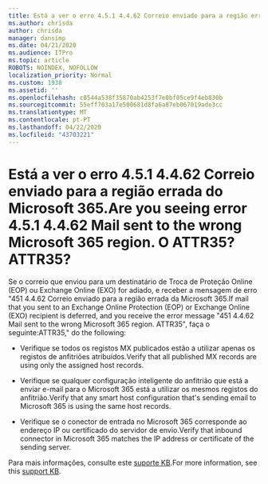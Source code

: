 ```yaml
---
title: Está a ver o erro 4.5.1 4.4.62 Correio enviado para a região errada do Microsoft 365. O ATTR35?
ms.author: chrisda
author: chrisda
manager: dansimp
ms.date: 04/21/2020
ms.audience: ITPro
ms.topic: article
ROBOTS: NOINDEX, NOFOLLOW
localization_priority: Normal
ms.custom: 1938
ms.assetid: ''
ms.openlocfilehash: c8544a538f35870ab4253f7e0bf05ce9f4eb830b
ms.sourcegitcommit: 55eff703a17e500681d8fa6a87eb067019ade3cc
ms.translationtype: MT
ms.contentlocale: pt-PT
ms.lasthandoff: 04/22/2020
ms.locfileid: "43703221"
---
```

# <a name="are-you-seeing-error-451-4462-mail-sent-to-the-wrong-microsoft-365-region-attr35"></a><span data-ttu-id="7d49e-103">Está a ver o erro 4.5.1 4.4.62 Correio enviado para a região errada do Microsoft 365.</span><span class="sxs-lookup"><span data-stu-id="7d49e-103">Are you seeing error 4.5.1 4.4.62 Mail sent to the wrong Microsoft 365 region.</span></span> <span data-ttu-id="7d49e-104">O ATTR35?</span><span class="sxs-lookup"><span data-stu-id="7d49e-104">ATTR35?</span></span>

<span data-ttu-id="7d49e-105">Se o correio que enviou para um destinatário de Troca de Proteção Online (EOP) ou Exchange Online (EXO) for adiado, e receber a mensagem de erro "451 4.4.62 Correio enviado para a região errada da Microsoft 365.</span><span class="sxs-lookup"><span data-stu-id="7d49e-105">If mail that you sent to an Exchange Online Protection (EOP) or Exchange Online (EXO) recipient is deferred, and you receive the error message "451 4.4.62 Mail sent to the wrong Microsoft 365 region.</span></span> <span data-ttu-id="7d49e-106">ATTR35", faça o seguinte:</span><span class="sxs-lookup"><span data-stu-id="7d49e-106">ATTR35," do the following:</span></span>

- <span data-ttu-id="7d49e-107">Verifique se todos os registos MX publicados estão a utilizar apenas os registos de anfitriões atribuídos.</span><span class="sxs-lookup"><span data-stu-id="7d49e-107">Verify that all published MX records are using only the assigned host records.</span></span>

- <span data-ttu-id="7d49e-108">Verifique se qualquer configuração inteligente do anfitrião que está a enviar e-mail para o Microsoft 365 está a utilizar os mesmos registos do anfitrião.</span><span class="sxs-lookup"><span data-stu-id="7d49e-108">Verify that any smart host configuration that's sending email to Microsoft 365 is using the same host records.</span></span>

- <span data-ttu-id="7d49e-109">Verifique se o conector de entrada no Microsoft 365 corresponde ao endereço IP ou certificado do servidor de envio.</span><span class="sxs-lookup"><span data-stu-id="7d49e-109">Verify that inbound connector in Microsoft 365 matches the IP address or certificate of the sending server.</span></span>

<span data-ttu-id="7d49e-110">Para mais informações, consulte este [suporte KB](https://support.microsoft.com/help/4057301/attr35-response-code-when-mail-is-sent-to-eop-exo).</span><span class="sxs-lookup"><span data-stu-id="7d49e-110">For more information, see this [support KB](https://support.microsoft.com/help/4057301/attr35-response-code-when-mail-is-sent-to-eop-exo).</span></span>
